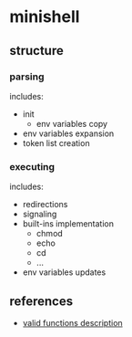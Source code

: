 # minishell

## structure

### parsing
includes:
- init
  -  env variables copy
- env variables expansion
- token list creation

### executing
includes:
- redirections
- signaling
- built-ins implementation
  - chmod
  - echo
  - cd
  - ...
- env variables updates

## references

- [valid functions description](https://42-cursus.gitbook.io/guide/rank-03/minishell/functions)
